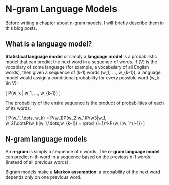 # N-gram Language Models

Before writing a chapter about n-gram models, I will briefly describe them in this blog posts.

## What is a language model?

**Statistical language model** or simply a **language model** is a probabilistic model that can predict the next word in a sequence of words. If \(V\) is the vocablary of some language (for example, a vocabulary of all English words), then given a sequence of \(k-1\) words \(w_1, ..., w_{k-1}\), a language model would assign a conditional probability for every possible word \(w_k \in V\):

\[ P(w_k | w_1, ..., w_{k-1}) \]

The probability of the entire sequence is the product of probabilities of each of its words:

\[ P(w_1, \dots, w_k) = P(w_1)P(w_2|w_1)P(w3|w_1, w_2)\dotsP(w_k|w_1,\dots,w_{k-1}) = \prod_{i=1}^kP(w_i|w_1^{i-1}) \]

## N-gram language models

An **n-gram** is simply a sequence of n words. The **n-gram language model** can predict n-th word in a sequence based on the previous n-1 words (instead of all previous words).

Bigram models make a **Markov assumption**: a probability of the next word depends only on one previous word.
